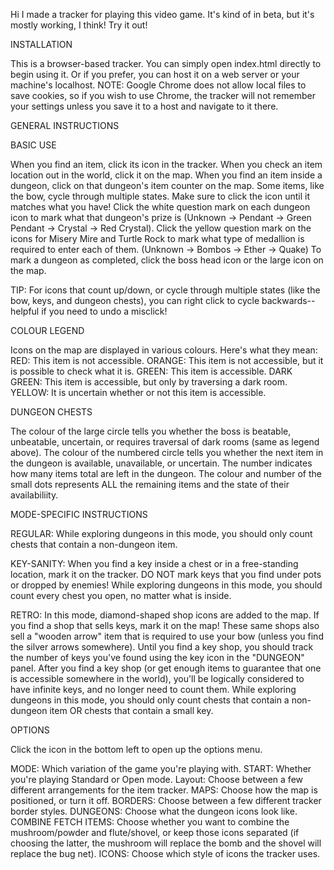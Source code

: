 Hi I made a tracker for playing this video game. It's kind of in beta, but it's mostly working, I think! Try it out!

INSTALLATION

This is a browser-based tracker. You can simply open index.html directly to begin using it. Or if you prefer, you can host it on a web server or your machine's localhost.
NOTE: Google Chrome does not allow local files to save cookies, so if you wish to use Chrome, the tracker will not remember your settings unless you save it to a host and navigate to it there.

GENERAL INSTRUCTIONS

BASIC USE

When you find an item, click its icon in the tracker. When you check an item location out in the world, click it on the map. When you find an item inside a dungeon, click on that dungeon's item counter on the map.
Some items, like the bow, cycle through multiple states. Make sure to click the icon until it matches what you have!
Click the white question mark on each dungeon icon to mark what that dungeon's prize is
(Unknown -> Pendant -> Green Pendant -> Crystal -> Red Crystal).
Click the yellow question mark on the icons for Misery Mire and Turtle Rock to mark what type of medallion is required to enter each of them.
(Unknown -> Bombos -> Ether -> Quake)
To mark a dungeon as completed, click the boss head icon or the large icon on the map.

TIP: For icons that count up/down, or cycle through multiple states (like the bow, keys, and dungeon chests), you can right click to cycle backwards-- helpful if you need to undo a misclick!

COLOUR LEGEND

Icons on the map are displayed in various colours. Here's what they mean:
RED: This item is not accessible.
ORANGE: This item is not accessible, but it is possible to check what it is.
GREEN: This item is accessible.
DARK GREEN: This item is accessible, but only by traversing a dark room.
YELLOW: It is uncertain whether or not this item is accessible.

DUNGEON CHESTS

The colour of the large circle tells you whether the boss is beatable, unbeatable, uncertain, or requires traversal of dark rooms (same as legend above).
The colour of the numbered circle tells you whether the next item in the dungeon is available, unavailable, or uncertain. The number indicates how many items total are left in the dungeon.
The colour and number of the small dots represents ALL the remaining items and the state of their availabiliity.


MODE-SPECIFIC INSTRUCTIONS

REGULAR:
While exploring dungeons in this mode, you should only count chests that contain a non-dungeon item.

KEY-SANITY:
When you find a key inside a chest or in a free-standing location, mark it on the tracker.
DO NOT mark keys that you find under pots or dropped by enemies!
While exploring dungeons in this mode, you should count every chest you open, no matter what is inside.

RETRO:
In this mode, diamond-shaped shop icons are added to the map. If you find a shop that sells keys, mark it on the map! These same shops also sell a "wooden arrow" item that is required to use your bow (unless you find the silver arrows somewhere).
Until you find a key shop, you should track the number of keys you've found using the key icon in the "DUNGEON" panel.
After you find a key shop (or get enough items to guarantee that one is accessible somewhere in the world), you'll be logically considered to have infinite keys, and no longer need to count them.
While exploring dungeons in this mode, you should only count chests that contain a non-dungeon item OR chests that contain a small key.


OPTIONS

Click the icon in the bottom left to open up the options menu.

MODE: Which variation of the game you're playing with.
START: Whether you're playing Standard or Open mode.
Layout: Choose between a few different arrangements for the item tracker.
MAPS: Choose how the map is positioned, or turn it off.
BORDERS: Choose between a few different tracker border styles.
DUNGEONS: Choose what the dungeon icons look like.
COMBINE FETCH ITEMS: Choose whether you want to combine the mushroom/powder and flute/shovel, or keep those icons separated (if choosing the latter, the mushroom will replace the bomb and the shovel will replace the bug net).
ICONS: Choose which style of icons the tracker uses.